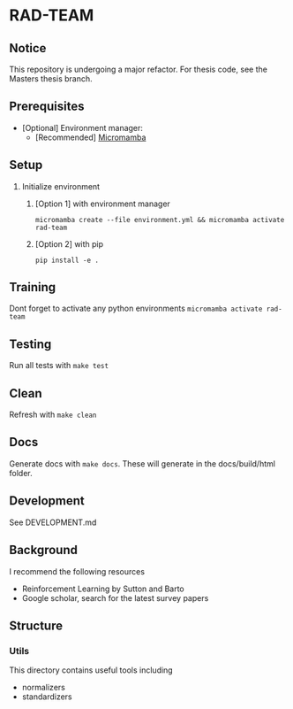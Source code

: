 # RAD-TEAM 

## Notice
This repository is undergoing a major refactor. For thesis code, see the Masters thesis branch.

## Prerequisites 
- [Optional] Environment manager: 
    - [Recommended] [Micromamba](https://mamba.readthedocs.io/en/latest/installation.html)

## Setup
1. Initialize environment 
    1. [Option 1] with environment manager

        `micromamba create --file environment.yml && micromamba activate rad-team`


    1. [Option 2] with pip

        `pip install -e .`

## Training
Dont forget to activate any python environments
    `micromamba activate rad-team`

## Testing
Run all tests with `make test`

## Clean
Refresh with `make clean`

## Docs
Generate docs with `make docs`. These will generate in the docs/build/html folder.

## Development
See DEVELOPMENT.md

## Background
I recommend the following resources
- Reinforcement Learning by Sutton and Barto
- Google scholar, search for the latest survey papers

## Structure

### Utils
This directory contains useful tools including
- normalizers
- standardizers
